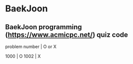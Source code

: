 # BaekJoon
BaekJoon programming (https://www.acmicpc.net/)  quiz code
---

problem number 
| O or X

1000    | O
1002    | X
